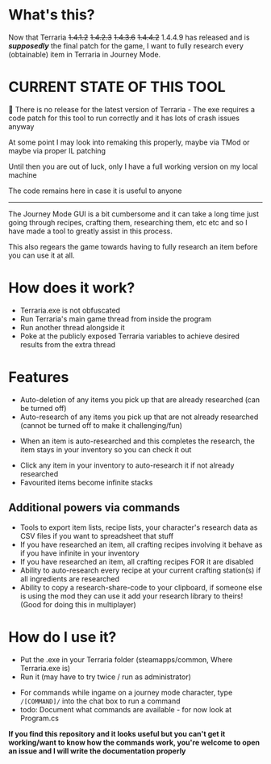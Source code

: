 # What's this?

Now that Terraria ~~1.4.1.2~~ ~~1.4.2.3~~ ~~1.4.3.6~~ ~~1.4.4.2~~ 1.4.4.9 has released and is ***supposedly*** the final patch for the game, I want to fully research every (obtainable) item in Terraria in Journey Mode.

# CURRENT STATE OF THIS TOOL

🚧 There is no release for the latest version of Terraria - The exe requires a code patch for this tool to run correctly and it has lots of crash issues anyway

At some point I may look into remaking this properly, maybe via TMod or maybe via proper IL patching

Until then you are out of luck, only I have a full working version on my local machine

The code remains here in case it is useful to anyone

----

The Journey Mode GUI is a bit cumbersome and it can take a long time just going through recipes, crafting them, researching them, etc etc and so I have made a tool to greatly assist in this process.

This also regears the game towards having to fully research an item before you can use it at all.

# How does it work?
- Terraria.exe is not obfuscated
- Run Terraria's main game thread from inside the program
- Run another thread alongside it
- Poke at the publicly exposed Terraria variables to achieve desired results from the extra thread

# Features
- Auto-deletion of any items you pick up that are already researched (can be turned off)
- Auto-research of any items you pick up that are not already researched (cannot be turned off to make it challenging/fun)
* When an item is auto-researched and this completes the research, the item stays in your inventory so you can check it out
- Click any item in your inventory to auto-research it if not already researched
- Favourited items become infinite stacks
## Additional powers via commands
- Tools to export item lists, recipe lists, your character's research data as CSV files if you want to spreadsheet that stuff
- If you have researched an item, all crafting recipes involving it behave as if you have infinite in your inventory
- If you have researched an item, all crafting recipes FOR it are disabled
- Ability to auto-research every recipe at your current crafting station(s) if all ingredients are researched
- Ability to copy a research-share-code to your clipboard, if someone else is using the mod they can use it add your research library to theirs! (Good for doing this in multiplayer)

# How do I use it?
- Put the .exe in your Terraria folder (steamapps/common, Where Terraria.exe is)
- Run it (may have to try twice / run as administrator)

* For commands while ingame on a journey mode character, type `/[COMMAND]/` into the chat box to run a command
* todo: Document what commands are available - for now look at Program.cs

**If you find this repository and it looks useful but you can't get it working/want to know how the commands work, you're welcome to open an issue and I will write the documentation properly**
